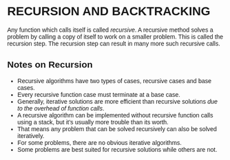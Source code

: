 <style>
*{
 font-family: 'Inria Sans', sans-serif;
}

h1, h2, h3 {
    font-family: 'Bebas Neue', sans-serif;
}
</style>

# RECURSION AND BACKTRACKING

Any function which calls itself is called _recursive_. A recursive method solves a problem by calling a copy of itself
to work on a smaller
problem. This is called the recursion step. The recursion step can result in many more such recursive calls.

## Notes on Recursion

- Recursive algorithms have two types of cases, recursive cases and base cases.
- Every recursive function case must terminate at a base case.
- Generally, iterative solutions are more efficient than recursive solutions _due to the overhead of function calls_.
- A recursive algorithm can be implemented without recursive function calls using a stack, but it’s usually more trouble
  than its worth.
- That means any problem that can be solved recursively can also be solved iteratively.
- For some problems, there are no obvious iterative algorithms.
- Some problems are best suited for recursive solutions while others are not.